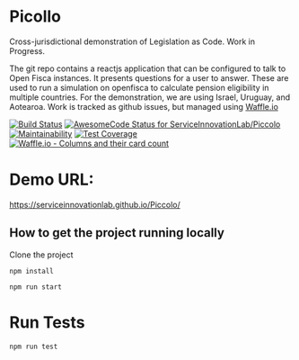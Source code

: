 # Picollo

Cross-jurisdictional demonstration of Legislation as Code.  Work in Progress.

The git repo contains a reactjs application that can be configured to talk to Open Fisca instances. It presents questions for a user to answer. These are used to run a simulation on openfisca to calculate pension eligibility in multiple countries. For the demonstration, we are using Israel, Uruguay, and Aotearoa.
Work is tracked as github issues, but managed using [Waffle.io](https://waffle.io/ServiceInnovationLab/piccolo)

[![Build Status](https://travis-ci.org/ServiceInnovationLab/piccolo.svg?branch=master)](https://travis-ci.org/ServiceInnovationLab/piccolo)
[![AwesomeCode Status for ServiceInnovationLab/Piccolo](https://awesomecode.io/projects/431b2572-acad-4e10-9cbd-2db7cf14276c/status)](https://awesomecode.io/projects/111)
[![Maintainability](https://api.codeclimate.com/v1/badges/af09d7f2ebde3d8dbbb5/maintainability)](https://codeclimate.com/github/ServiceInnovationLab/Piccolo/maintainability)
[![Test Coverage](https://api.codeclimate.com/v1/badges/af09d7f2ebde3d8dbbb5/test_coverage)](https://codeclimate.com/github/ServiceInnovationLab/Piccolo/test_coverage)
[![Waffle.io - Columns and their card count](https://badge.waffle.io/ServiceInnovationLab/piccolo.png?columns=all)](https://waffle.io/ServiceInnovationLab/piccolo?utm_source=badge)

# Demo URL:
https://serviceinnovationlab.github.io/Piccolo/

## How to get the project running locally

Clone the project

`npm install`

`npm run start`

# Run Tests

`npm run test`
